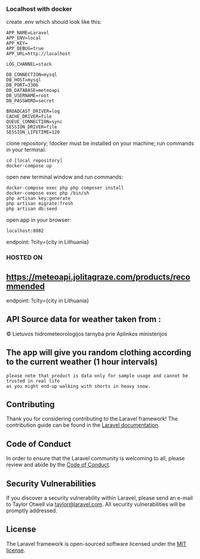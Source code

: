 ### Localhost with docker
create .env which should look like this:

    APP_NAME=Laravel
    APP_ENV=local
    APP_KEY=
    APP_DEBUG=true
    APP_URL=http://localhost

    LOG_CHANNEL=stack

    DB_CONNECTION=mysql
    DB_HOST=mysql
    DB_PORT=3306
    DB_DATABASE=meteoapi
    DB_USERNAME=root
    DB_PASSWORD=secret

    BROADCAST_DRIVER=log
    CACHE_DRIVER=file
    QUEUE_CONNECTION=sync
    SESSION_DRIVER=file
    SESSION_LIFETIME=120

clone repository;
!docker must be installed on your machine;
run commands in your terminal:

    cd [local repository]
    docker-compose up
    
open new terminal window and run commands:

    docker-compose exec php php composer install
    docker-compose exec php /bin/sh
    php artisan key:generate
    php artisan migrate:fresh
    php artisan db:seed
open app in your browser:
    
    localhost:8082

endpoint: ?city={city in Lithuania}

### HOSTED ON

## https://meteoapi.jolitagraze.com/products/recommended

endpoint: ?city={city in Lithuania}

## API Source data for weather taken from :

 © Lietuvos hidrometeorologijos tarnyba prie Aplinkos ministerijos

## The app will give you random clothing according to the current weather (1 hour intervals)

    please note that product is data only for sample usage and cannot be trusted in real life
    as you might end-up walking with shorts in heavy snow.
    
## Contributing

Thank you for considering contributing to the Laravel framework! The contribution guide can be found in the [Laravel documentation](https://laravel.com/docs/contributions).

## Code of Conduct

In order to ensure that the Laravel community is welcoming to all, please review and abide by the [Code of Conduct](https://laravel.com/docs/contributions#code-of-conduct).

## Security Vulnerabilities

If you discover a security vulnerability within Laravel, please send an e-mail to Taylor Otwell via [taylor@laravel.com](mailto:taylor@laravel.com). All security vulnerabilities will be promptly addressed.

## License

The Laravel framework is open-sourced software licensed under the [MIT license](https://opensource.org/licenses/MIT).
